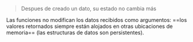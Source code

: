> Despues de creado un dato, su estado no cambia más


Las funciones no modifican los datos recibidos como argumentos: ==los valores retornados siempre están alojados en otras ubicaciones de memoria== (las estructuras de datos son persistentes).